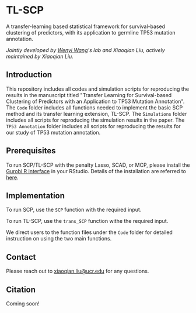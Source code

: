 # TL-SCP
A transfer-learning based statistical framework for survival-based clustering of predictors, with its application to germline TP53 mutation annotation.

*Jointly developed by [Wenyi Wang](https://odin.mdacc.tmc.edu/~wwang7/index.html)'s lab and Xiaoqian Liu, 
actively maintained by Xiaoqian Liu.*

## Introduction
This repository includes all codes and simulation scripts for reproducing the results in the manuscript titled "Transfer Learning for Survival-based Clustering of Predictors with an Application to TP53 Mutation Annotation". The `Code` folder includes all functions needed to implement the basic SCP method and its transfer learning extension, TL-SCP. The `Simulations` folder includes all scripts for reproducing the simulation results in the paper.  The `TP53 Annotation` folder includes all scripts for reproducing the results for our study of TP53 mutation annotation. 

## Prerequisites

To run SCP/TL-SCP with the penalty Lasso, SCAD, or MCP, please install the [Gurobi R interface](https://docs.gurobi.com/projects/optimizer/en/current/reference/r.html) in your RStudio. Details of the installation are referred to [here](https://docs.gurobi.com/projects/optimizer/en/current/reference/r/setup.html).

## Implementation

To run SCP, use the `SCP` function with the required input.

To run TL-SCP, use the `trans_SCP` function withe the required input.

We direct users to the function files under the `Code` folder for detailed instruction on using the two main functions.




## Contact

Please reach out to xiaoqian.liu@ucr.edu for any questions. 

## Citation

Coming soon!

